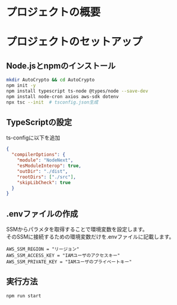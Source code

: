 # プロジェクトの概要



# プロジェクトのセットアップ

## Node.jsとnpmのインストール
```bash
mkdir AutoCrypto && cd AutoCrypto
npm init -y
npm install typescript ts-node @types/node --save-dev
npm install node-cron axios aws-sdk dotenv
npx tsc --init  # tsconfig.json生成
```

## TypeScriptの設定

ts-configに以下を追加
```json
{
  "compilerOptions": {
    "module": "NodeNext",
    "esModuleInterop": true,
    "outDir": "./dist",
    "rootDirs": ["./src"],
    "skipLibCheck": true
  }
}
```

## .envファイルの作成

SSMからパラメタを取得することで環境変数を設定します。  
そのSSMに接続するための環境変数だけを.envファイルに記載します。

```
AWS_SSM_REGION = "リージョン"
AWS_SSM_ACCESS_KEY = "IAMユーザのアクセスキー"
AWS_SSM_PRIVATE_KEY = "IAMユーザのプライベートキー"
```

## 実行方法

```bash
npm run start
```